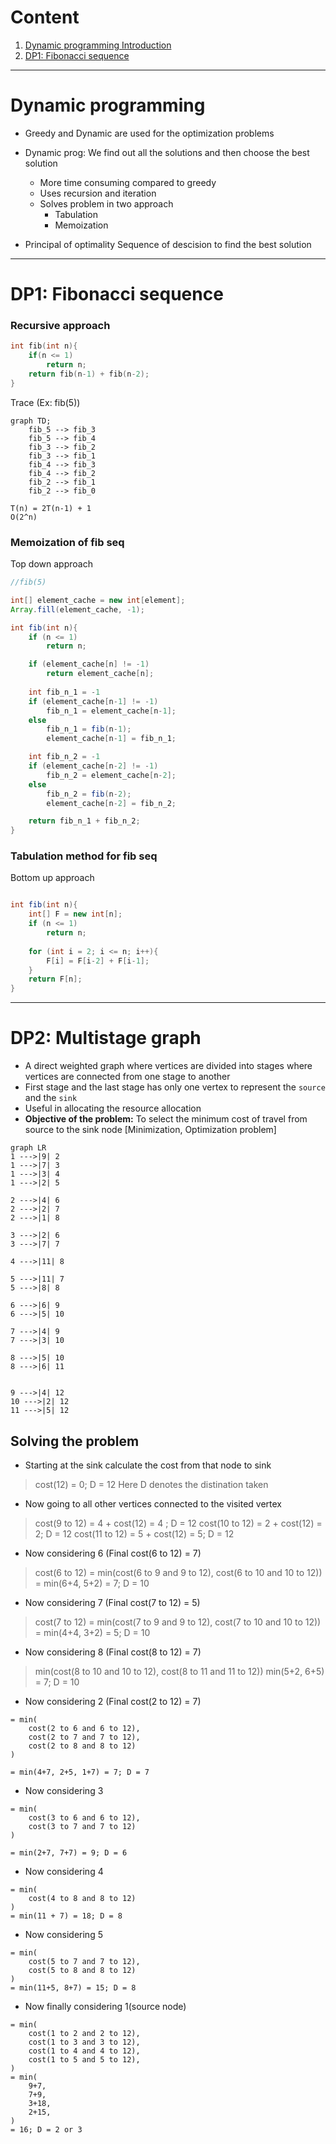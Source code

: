# Content
1. [Dynamic programming Introduction](#dynamic-programming)
2. [DP1: Fibonacci sequence](#dp1-fibonacci-sequence)
---
# Dynamic programming
- Greedy and Dynamic are used for the optimization problems 

- Dynamic prog: We find out all the solutions and then choose the best solution
    - More time consuming compared to greedy
    - Uses recursion and iteration
    - Solves problem in two approach 
        - Tabulation
        - Memoization

- Principal of optimality 
    Sequence of descision to find the best solution
---
# DP1: Fibonacci sequence 

### Recursive approach
```c
int fib(int n){
    if(n <= 1)
        return n;
    return fib(n-1) + fib(n-2);
}
```

Trace (Ex: fib(5))
```mermaid
graph TD;
    fib_5 --> fib_3
    fib_5 --> fib_4
    fib_3 --> fib_2
    fib_3 --> fib_1
    fib_4 --> fib_3
    fib_4 --> fib_2
    fib_2 --> fib_1
    fib_2 --> fib_0
```

```
T(n) = 2T(n-1) + 1
O(2^n)
```

### Memoization of fib seq
Top down approach
```java
//fib(5)

int[] element_cache = new int[element];
Array.fill(element_cache, -1);

int fib(int n){
    if (n <= 1)
        return n;

    if (element_cache[n] != -1)
        return element_cache[n];
    
    int fib_n_1 = -1
    if (element_cache[n-1] != -1)
        fib_n_1 = element_cache[n-1];
    else
        fib_n_1 = fib(n-1);
        element_cache[n-1] = fib_n_1;

    int fib_n_2 = -1
    if (element_cache[n-2] != -1)
        fib_n_2 = element_cache[n-2];
    else
        fib_n_2 = fib(n-2);
        element_cache[n-2] = fib_n_2;

    return fib_n_1 + fib_n_2;
}
```

### Tabulation method for fib seq
Bottom up approach
```java

int fib(int n){
    int[] F = new int[n];
    if (n <= 1)
        return n;
    
    for (int i = 2; i <= n; i++){
        F[i] = F[i-2] + F[i-1];
    }
    return F[n];
}
```

--- 
# DP2: Multistage graph
- A direct weighted graph where vertices are divided into stages where vertices are connected from one stage to another 
- First stage and the last stage has only one vertex to represent the `source` and the `sink`
- Useful in allocating the resource allocation
- __Objective of the problem:__ To select the minimum cost of travel from source to the sink node [Minimization, Optimization problem]

```mermaid
graph LR
1 --->|9| 2
1 --->|7| 3
1 --->|3| 4
1 --->|2| 5

2 --->|4| 6
2 --->|2| 7
2 --->|1| 8

3 --->|2| 6
3 --->|7| 7

4 --->|11| 8

5 --->|11| 7
5 --->|8| 8

6 --->|6| 9
6 --->|5| 10

7 --->|4| 9
7 --->|3| 10

8 --->|5| 10
8 --->|6| 11


9 --->|4| 12
10 --->|2| 12
11 --->|5| 12

```

## Solving the problem
- Starting at the sink calculate the cost from that node to sink
> cost(12) = 0; D = 12 
> Here D denotes the distination taken

- Now going to all other vertices connected to the visited vertex 
> cost(9 to 12) = 4 + cost(12) = 4 ; D = 12
> cost(10 to 12) = 2 + cost(12) = 2; D = 12
> cost(11 to 12) = 5 + cost(12) = 5; D = 12

- Now considering 6 (Final cost(6 to 12) = 7)
> cost(6 to 12) = min(cost(6 to 9 and 9 to 12), cost(6 to 10 and 10 to 12))
> = min(6+4, 5+2) = 7; D = 10

- Now considering 7 (Final cost(7 to 12) = 5)
> cost(7 to 12) = min(cost(7 to 9 and 9 to 12), cost(7 to 10 and 10 to 12))
> = min(4+4, 3+2) = 5; D = 10

- Now considering 8 (Final cost(8 to 12) = 7)
> min(cost(8 to 10 and 10 to 12), cost(8 to 11 and 11 to 12))
> min(5+2, 6+5) = 7; D = 10

- Now considering 2 (Final cost(2 to 12) = 7)
```
= min(
    cost(2 to 6 and 6 to 12),
    cost(2 to 7 and 7 to 12),
    cost(2 to 8 and 8 to 12)
)

= min(4+7, 2+5, 1+7) = 7; D = 7
```

- Now considering 3 
```
= min(
    cost(3 to 6 and 6 to 12),
    cost(3 to 7 and 7 to 12)
)

= min(2+7, 7+7) = 9; D = 6
```

- Now considering 4
```
= min(
    cost(4 to 8 and 8 to 12)
)
= min(11 + 7) = 18; D = 8
```

- Now considering 5
```
= min(
    cost(5 to 7 and 7 to 12),
    cost(5 to 8 and 8 to 12)
)
= min(11+5, 8+7) = 15; D = 8
```

- Now finally considering 1(source node)
```
= min(
    cost(1 to 2 and 2 to 12),
    cost(1 to 3 and 3 to 12),
    cost(1 to 4 and 4 to 12),
    cost(1 to 5 and 5 to 12),
)
= min(
    9+7,
    7+9,
    3+18,
    2+15,
)
= 16; D = 2 or 3
```







